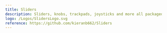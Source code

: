 ```yaml
---
title: Sliders
description: Sliders, knobs, trackpads, joysticks and more all packaged in one place. Use default styles or create your own using the examples and instructions provided. 
logo: /Logos/SlidersLogo.svg
reference: https://github.com/kieranb662/Sliders
---
```

